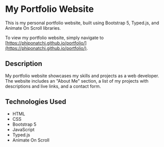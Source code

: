 # My Portfolio Website

This is my personal portfolio website, built using Bootstrap 5, Typed.js, and Animate On Scroll libraries.

To view my portfolio website, simply navigate to [https://phiponatchi.github.io/portfolio/](https://phiponatchi.github.io/portfolio/).

## Description

My portfolio website showcases my skills and projects as a web developer. The website includes an "About Me" section, a list of my projects with descriptions and live links, and a contact form.

## Technologies Used

- HTML
- CSS
- Bootstrap 5
- JavaScript
- Typed.js
- Animate On Scroll
